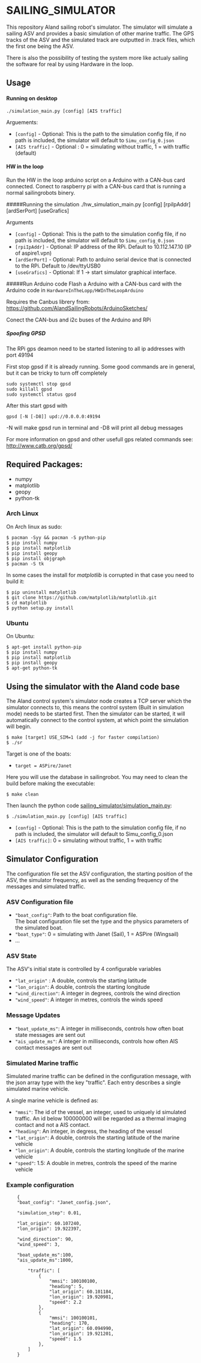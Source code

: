SAILING_SIMULATOR
=================

This repository Aland sailing robot's simulator. The simulator will simulate a sailing ASV and provides a basic simulation of other marine traffic. The GPS tracks of the ASV and the simulated track are outputted in .track files, which the first one being the ASV.

There is also the possibility of testing the system more like actualy sailing the software for real by
using Hardware in the loop.  

## Usage

#### Running on desktop 

    ./simulation_main.py [config] [AIS traffic]

Arguements:
* `[config]` - Optional:  This is the path to the simulation config file, if no path is included, the simulator will default to `Simu_config_0.json`
* `[AIS traffic]` - Optional : 0 = simulating without traffic, 1 = with traffic (default)

#### HW in the loop

Run the HW in the loop arduino script on a Arduino with a CAN-bus card connected. Conect to raspberry pi with a CAN-bus card 
that is running a normal sailingrobots binery. 

#####Running the simulation
    ./hw_simulation_main.py [config] [rpiIpAddr] [ardSerPort] [useGrafics]

Arguments 
* `[config]` - Optional:  This is the path to the simulation config file, if no path is included, the simulator will default to `Simu_config_0.json`
* `[rpiIpAddr]` - Optional: IP address of the RPi. Default to 10.112.147.10 (IP of aspire1.vpn)
* `[ardSerPort]` - Optional: Path to arduino serial device that is connected to the RPi. Default to /dev/ttyUSB0
* `[useGrafics]` - Optional: If 1 -> start simulator graphical interface. 

#####Run Arduino code
Flash a Arduino with a CAN-bus card with the Arduino code in `HardwareInTheLopp/HWInTheLoopArduino`

Requires the Canbus librery from: https://github.com/AlandSailingRobots/ArduinoSketches/

Conect the CAN-bus and i2c buses of the Arduino and RPi

##### Spoofing GPSD
The RPi gps deamon need to be started listening to all ip addresses with port 49194

First stop gpsd if it is already running. Some good commands are in general, but it can be tricky to turn off completely

    sudo systemctl stop gpsd
    sudo killall gpsd
    sudo systemctl status gpsd

After this start gpsd with
    
    gpsd [-N [-D8]] upd://0.0.0.0:49194

-N will make gpsd run in terminal and -D8 will print all debug messages

For more information on gpsd and other usefull gps related commands see: http://www.catb.org/gpsd/
    

## Required Packages:

* numpy
* matplotlib
* geopy
* python-tk

### Arch Linux

On Arch linux as sudo:

    $ pacman -Syy && pacman -S python-pip
    $ pip install numpy
    $ pip install matplotlib
    $ pip install geopy
    $ pip install objgraph
    $ pacman -S tk 

In some cases the install for *matplotlib* is corrupted in that case you need to build it:

    $ pip uninstall matplotlib
    $ git clone https://github.com/matplotlib/matplotlib.git
    $ cd matplotlib
    $ python setup.py install

### Ubuntu

On Ubuntu:

    $ apt-get install python-pip
    $ pip install numpy
    $ pip install matplotlib
    $ pip install geopy
    $ apt-get python-tk

## Using the simulator with the Aland code base

The Aland control system's simulator node creates a TCP server which the simulator connects to, this means the control system (Built in simulation mode) needs to be started first. Then the simulator can be started, it will automatically connect to the control system, at which point the simulation will begin.

    $ make [target] USE_SIM=1 (add -j for faster compilation)
    $ ./sr

Target is one of the boats:

  * `target = ASPire/Janet`

Here you will use the database in sailingrobot.
You may need to clean the build before making the executable:

    $ make clean

Then launch the python code [sailing_simulator/simulation_main.py](sailing_simulator/simulation_main.py):

    $ ./simulation_main.py [config] [AIS traffic]

* `[config]` - Optional:  This is the path to the simulation config file, if no path is included, the simulator will default to Simu_config_0.json
* `[AIS traffic]`: 0 = simulating without traffic, 1 = with traffic


## Simulator Configuration

The configuration file set the ASV configuration, the starting position of the ASV, the simulator frequency, as well as the sending frequency of the messages and simulated traffic.

### ASV Configuration file

* `"boat_config"`: Path to the boat configuration file.  
The boat configuration file set the type and the physics parameters of the simulated boat.
* `"boat_type"`: 0 = simulating with Janet (Sail), 1 = ASPire (Wingsail)
* ...

### ASV State

The ASV's initial state is controlled by 4 configurable variables

* `"lat_origin"` : A double, controls the starting latitude
* `"lon_origin"`: A double, controls the starting longitude
* `"wind_direction"`: A integer in degrees, controls the wind direction
* `"wind_speed"`: A integer in metres, controls the winds speed

### Message Updates

* `"boat_update_ms"`: A integer in milliseconds, controls how often boat state messages are sent out
* `"ais_update_ms"`: A integer in milliseconds, controls how often AIS contact messages are sent out

### Simulated Marine traffic

Simulated marine traffic can be defined in the configuration message, with the json array type with the key "traffic". Each entry describes a single simulated marine vehicle. 

A single marine vehicle is defined as:

* `"mmsi"`: The id of the vessel, an integer, used to uniquely id simulated traffic. An id below 100000000 will be regarded as a thermal imaging contact and not a AIS contact.
* `"heading"`: An integer, in degress, the heading of the vessel
* `"lat_origin"`: A double, controls the starting latitude of the marine vehicle
* `"lon_origin"`: A double, controls the starting longitude of the marine vehicle
* `"speed"`: 1.5: A double in metres, controls the speed of the marine vehicle

### Example configuration

```
    {
    "boat_config": "Janet_config.json",

    "simulation_step": 0.01,

    "lat_origin": 60.107240,
    "lon_origin": 19.922397,

    "wind_direction": 90,
    "wind_speed": 3,

    "boat_update_ms":100,
    "ais_update_ms":1000,

        "traffic": [
            {
                "mmsi": 100100100,
                "heading": 5,
                "lat_origin": 60.101184,
                "lon_origin": 19.920981,
                "speed": 2.2
            },
            {
                "mmsi": 100100101,
                "heading": 170,
                "lat_origin": 60.094990,
                "lon_origin": 19.921201,
                "speed": 1.5
            },
        ]
    }
```


